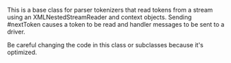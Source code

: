 This is a base class for parser tokenizers that read tokens from a stream using an XMLNestedStreamReader and context objects. Sending #nextToken causes a token to be read and handler messages to be sent to a driver.

Be careful changing the code in this class or subclasses because it's optimized.